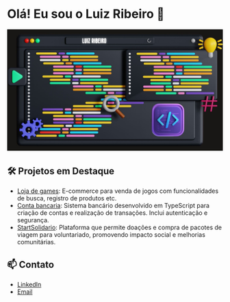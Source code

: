 # Olá! Eu sou o Luiz Ribeiro 👋

![Banner](https://github.com/LuizRibeiro-dev/LuizRibeiro-dev/blob/main/banner.jpg)

[](https://github.com/LuizRibeiro-dev/LuizRibeiro-dev/blob/main/html.svg)

## 🛠️ Projetos em Destaque
- [Loja de games](https://github.com/LuizRibeiro-dev/loja_games): E-commerce para venda de jogos com funcionalidades de busca, registro de produtos etc.
- [Conta bancaria](https://github.com/LuizRibeiro-dev/contabancaria): Sistema bancário desenvolvido em TypeScript para criação de contas e realização de
transações. Inclui autenticação e segurança.
- [StartSolidario](https://github.com/StartSolidario): Plataforma que permite doações e compra de pacotes de viagem para voluntariado,
promovendo impacto social e melhorias comunitárias.

## 📫 Contato
- [LinkedIn](https://www.linkedin.com/in/-luizribeiro/)
- [Email](mailto:luizribeirodesenvolvedor@gmail.com)
